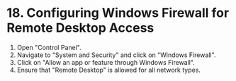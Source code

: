 # 18. Configuring Windows Firewall for Remote Desktop Access

1. Open "Control Panel".
2. Navigate to "System and Security" and click on "Windows Firewall".
3. Click on "Allow an app or feature through Windows Firewall".
4. Ensure that "Remote Desktop" is allowed for all network types.